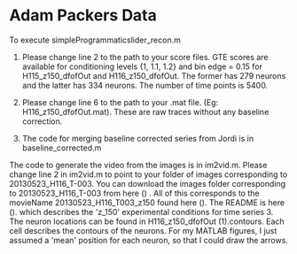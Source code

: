 Adam Packers Data
=================

To execute simpleProgrammaticslider_recon.m

1. Please change line 2 to the path to your score files. GTE scores are available for conditioning levels {1, 1.1, 1.2} and bin edge = 0.15 for 
H115_z150_dfofOut and H116_z150_dfofOut. The former has 279 neurons and the latter has 334 neurons. The number of time points is 5400.

2. Please change line 6 to the path to your .mat file. (Eg: H116_z150_dfofOut.mat). These are raw traces without any baseline correction.

3. The code for merging baseline corrected series from Jordi is in baseline_corrected.m

The code to generate the video from the images is in im2vid.m. Please change line 2 in im2vid.m to point to your folder of  images corresponding to 20130523_H116_T-003. You can download the images folder corresponding to 20130523_H116_T-003 from here () .
All of this corresponds to the movieName 20130523_H116_T003_z150 found here ().
The README is here ().
which describes the 'z_150' experimental conditions for time series 3. The neuron locations can be found in H116_z150_dfofOut (1).contours. Each cell describes the contours of the neurons. For my MATLAB figures, I just 
assumed a 'mean' position for each neuron, so that I could draw the arrows.

